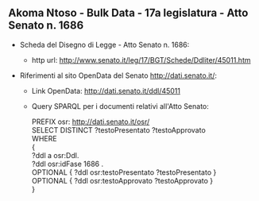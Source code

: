 ## Akoma Ntoso - Bulk Data - 17a legislatura - Atto Senato n. 1686 ##

* Scheda del Disegno di Legge - Atto Senato n. 1686:
	* http url: http://www.senato.it/leg/17/BGT/Schede/Ddliter/45011.htm

* Riferimenti al sito OpenData del Senato http://dati.senato.it/:
	* Link OpenData: http://dati.senato.it/ddl/45011
	* Query SPARQL per i documenti relativi all'Atto Senato:

        PREFIX osr: <http://dati.senato.it/osr/>  
		SELECT DISTINCT ?testoPresentato ?testoApprovato  
		WHERE  
		{  
		    ?ddl a osr:Ddl.  
		    ?ddl osr:idFase 1686 .  
		    OPTIONAL { ?ddl osr:testoPresentato ?testoPresentato }  
		    OPTIONAL { ?ddl osr:testoApprovato ?testoApprovato }  
		}
		